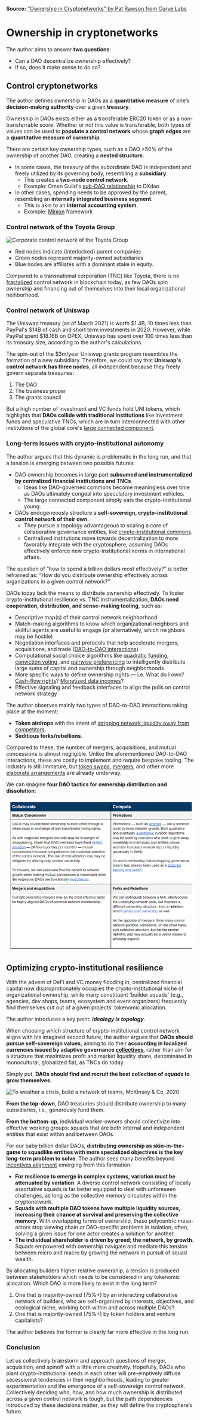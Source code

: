 **Source:** ["Ownership in Cryptonetworks" by Pat Rawson from Curve Labs](https://blog.curvelabs.eu/ownership-in-cryptonetworks-96f13f4a113e)

# Ownership in cryptonetworks

The author aims to answer **two questions**:
- Can a DAO decentralize ownership effectively?
- If so, does it make sense to do so?

## Control cryptonetworks

The author defines ownership in DAOs as a **quantitative measure** of one’s **decision-making authority** over a given **treasury**.

Ownership in DAOs exists either as a transferable ERC20 token or as a non-transferrable score. Whether or not this value is transferable, both types of values can be used to **populate a control network** whose **graph edges** are a **quantitative measure of ownership**.

There are certain key ownership types, such as a DAO >50% of the ownership of another DAO, creating a **nested structure**.
- In some cases, the treasury of the subordinate DAO is independent and freely utilized by its governing body, resembling a **subsidiary**.
  - This creates a **two-node control network**.
  - Example: Omen Guild's [sub-DAO relationship](https://gateway.pinata.cloud/ipfs/QmRcqcAtJqNNzXTre4x7GevxUDE3Z3KyCUCyfxDwaC9Zdd) to DXdao
- In other cases, spending needs to be approved by the parent, resembling an **internally integrated business segment**.
  - This is akin to an **internal accounting system**.
  - Example: [Minion](https://medium.com/@thelaoofficial/the-path-to-unaccredited-daos-with-minion-8113213f7195) framework

### Control network of the Toyota Group

![Corporate control network of the Toyota Group](https://user-images.githubusercontent.com/81234139/169283160-7e96e696-c5b1-44e3-8c8a-3c9c571f70a3.png)

- Red nodes indicate (interlocked) parent companies
- Green nodes represent majority-owned subsidiaries
- Blue nodes are affiliates with a dominant stake in equity.

Compared to a transnational corporation (TNC) like Toyota, there is no [fractalized](https://ecosystem.daoincubator.org/fractalizing/fractalization-process) control network in blockchain today, as few DAOs spin ownership and financing out of themselves into their local organizational neihborhood.

### Control network of Uniswap

The Uniswap treasury (as of March 2021) is worth $1.4B, 10 times less than PayPal's $14B of cash and short term investments in 2020. However, while PayPal spent $18.16B on OPEX, Uniswap has spent over 100 times less than its treasury size, according to the author's calculations.

The spin-out of the $3m/year Uniswap grants program resembles the formation of a new subsidiary. Therefore, we could say that **Uniswap's control network has three nodes**, all independent because they freely govern separate treasuries:

1. The DAO
2. The business proper
3. The grants council

But a high number of investment and VC funds hold UNI tokens, which highlights that **DAOs collide with traditional institutions** like investment funds and speculative TNCs, which are in turn interconnected with other institutions of the global core's [large connected component](http://www.nlcpr.com/gobalcontrol.php).

### Long-term issues with crypto-institutional autonomy

The author argues that this dynamic is problematic in the long run, and that a tension is emerging between two possible futures:

- DAO ownership becomes in large part **subsumed and instrumentalized by centralized financial institutions and TNCs**.
  - Ideas like DAO-governed commons become meaningless over time as DAOs ultimately congeal into speculatory investment vehicles.
  - The large connected component simply eats the crypto-institutional young.
- DAOs endogeneously structure a **self-sovereign, crypto-institutional control network of their own**.
  - They pursue a topology advantageous to scaling a core of collaborative governance entities, like [crypto-institutional commons](https://medium.com/commonsstack/architecting-the-cyber-physical-commons-a294d88b5415).
  - Centralized institutions move towards decentralization to more favorably integrate with the cryptosphere, assuming DAOs effectively enforce new crypto-institutional norms in international affairs.

The question of “how to spend a billion dollars most effectively?” is better reframed as: “How do you distribute ownership effectively across organizations in a given control network?”

DAOs today lack the means to distribute ownership effectively. To foster crypto-institutional resilience vs. TNC instrumentalization, **DAOs need cooperation, distribution, and sense-making tooling**, such as:

- Descriptive map(s) of their control network neighborhood
- Match-making algorithms to know which organizational neighbors and skillful agents are useful to engage (or alternatively, which neighbors may be hostile)
- Negotiation interfaces and protocols that help accelerate mergers, acquisitions, and trade ([DAO-to-DAO interactions](https://medium.com/primedao/conceptual-models-for-dao2dao-relations-ac2b2d3cc84d))
- Computational social choice algorithms like [quadratic funding](https://vitalik.ca/general/2019/12/07/quadratic.html), [conviction voting](https://medium.com/giveth/conviction-voting-a-novel-continuous-decision-making-alternative-to-governance-aa746cfb9475), and [pairwise preferencing](https://blog.colony.io/introducing-budgetbox/) to intelligently distribute large sums of capital and ownership through neighborhoods
- More specific ways to define ownership rights — i.e. What do I own? [Cash-flow rights](https://www.investopedia.com/investing/read-corporate-cash-flow-statement/)? [Monetized data incomes](https://arxiv.org/abs/1905.08819)?
- Effective signaling and feedback interfaces to align the polis on control network strategy

The author observes mainly two types of DAO-to-DAO interactions taking place at the moment:
- **Token airdrops** with the intent of [stripping network liquidity away from competitors](https://cointelegraph.com/news/defi-aggregator-1inch-stages-new-vampire-airdrop-to-uniswap-users).
- **Seditious forks/rebellions**.

Compared to these, the number of mergers, acquisitions, and mutual concessions is almost negligible. Unlike the aforementioned DAO-to-DAO interactions, these are costly to implement and require bespoke tooling. The industry is still immature, but [token swaps](https://medium.com/api3/announcing-the-api3-partnership-and-token-swap-with-pocket-network-f45420790b6c), [mergers](https://forum.keep.network/t/proposal-keep-and-nucypher-hard-merge/74), and other more [elaborate arrangements](https://daotalk.org/t/omen-guild-and-omn-token/2591) are already underway.

We can imagine **four DAO tactics for ownership distribution and dissolution**:

![DAO tactics for ownership distribution and dissolution](./images/dao-tactics-for-ownership-distribution.png)

## Optimizing crypto-institutional resilience

With the advent of DeFi and VC money flooding in, centralized financial capital now disproprotionately occupies the crypto-institutional niche of organizational ownership, while many constituent 'builder squads' (e.g., agencies, dev shops, teams, ecosystem and event organizers) frequently find themselves cut out of a given projects' tokenomic allocation.

The author introduces a key point: ***ideology is topology***.

When choosing which structure of crypto-institutional control network aligns with his imagined second future, the author argues that **DAOs should pursue self-sovereign values**, aiming to do their **accounting in localized currencies issued by adaptive governance [collectives](https://www.uio.no/studier/emner/matnat/ifi/INF9200/v10/readings/papers/Latour2.pdf)**, rather than aim for a structure that maximizes profit and market liquidity share, denominated in monocultural, globalized fiat, as TNCs do today.

Simply put, **DAOs should find and recruit the best collection of *squads* to grow themselves**.

![To weather a crisis, build a network of teams, McKinsey & Co, 2020](https://user-images.githubusercontent.com/81234139/169283225-d541730e-fb60-4d0a-b0c0-18d41b1bbc1e.png)

**From the top-down**, DAO treasuries should distribute ownership to many subsidiaries, i.e., generously fund them.

**From the bottom-up**, individual worker-owners should collectivize into effective working groups: squads that are both internal and independent entities that exist within and between DAOs.

For our baby billion dollar DAOs, **distributing ownership as skin-in-the-game to squadlike entities with more specialized objectives is the key long-term problem to solve**. The author sees many benefits beyond [incentives alignment](https://medium.com/@thomasbcox/on-aligning-stakeholder-incentives-in-blockchain-systems-75a89c80be5c) emerging from this formation:

- **For resilience to emerge in complex systems, variation must be attenuated by variation**. A diverse control network consisting of locally assortative squads is far better equipped to deal with unforeseen challenges, as long as the collective memory circulates within the cryptonetwork.
- **Squads with multiple DAO tokens have multiple liquidity sources, increasing their chance at survival and preserving the collective memory**. With overlapping forms of ownership, these polycentric meso-actors stop viewing chain or DAO-specific problems in isolation; often, solving a given issue for one actor creates a solution for another.
- **The individual shareholder is driven by greed; the network, by growth**. Squads empowered with ownership navigate and mediate this tension between micro and macro by growing the network in pursuit of squad wealth.

By allocating builders higher relative ownership, a tension is produced between stakeholders which needs to be considered in any tokenomic allocation. Which DAO is more likely to exist in the long term?

1. One that is majority-owned (75%+) by an interacting collaborative network of builders, who are self-organized by interests, objectives, and ecological niche, working both within and across multiple DAOs?
2. One that is majority-owned (75%+) by token holders and venture capitalists?

The author believes the former is clearly far more effective in the long run.

### Conclusion

Let us collectively brainstorm and approach questions of merger, acquisition, and spinoff with a little more creativity. Hopefully, DAOs who plant crypto-institutional seeds in each other will pre-emptively diffuse secessionist tendencies in their neighborhoods, leading to greater experimentation and the emergence of a self-sovereign control network. Collectively deciding who, how, and how much ownership is distributed across a given control network is tough, but the path dependencies introduced by these decisions matter, as they will define the cryptosphere’s future.
